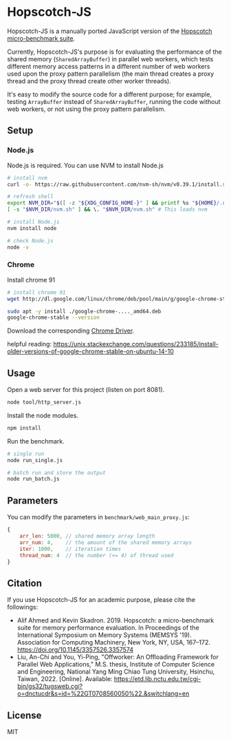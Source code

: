 # Hopscotch-JS

Hopscotch-JS is a manually ported JavaScript version of the [Hopscotch micro-benchmark suite](https://github.com/alifahmed/hopscotch).

Currently, Hopscotch-JS's purpose is for evaluating the performance of the shared memory (`SharedArrayBuffer`) in parallel web workers, which tests different memory access patterns in a different number of web workers used upon the proxy pattern parallelism (the main thread creates a proxy thread and the proxy thread create other worker threads). 

It's easy to modify the source code for a different purpose; for example, testing `ArrayBuffer` instead of `SharedArrayBuffer`, running the code without web workers, or not using the proxy pattern parallelism.

## Setup

### Node.js

Node.js is required. You can use NVM to install Node.js

```sh
# install nvm
curl -o- https://raw.githubusercontent.com/nvm-sh/nvm/v0.39.1/install.sh | bash

# refresh shell
export NVM_DIR="$([ -z "${XDG_CONFIG_HOME-}" ] && printf %s "${HOME}/.nvm" || printf %s "${XDG_CONFIG_HOME}/nvm")"
[ -s "$NVM_DIR/nvm.sh" ] && \. "$NVM_DIR/nvm.sh" # This loads nvm

# install Node.js
nvm install node

# check Node.js
node -v
```

### Chrome

Install chrome 91

```sh
# install chrome 91
wget http://dl.google.com/linux/chrome/deb/pool/main/g/google-chrome-stable/google-chrome-stable_91.0.4472.164-1_amd64.deb

sudo apt -y install ./google-chrome-...._amd64.deb
google-chrome-stable --version
```

Download the corresponding [Chrome Driver](https://sites.google.com/chromium.org/driver/downloads?authuser=0).

helpful reading: https://unix.stackexchange.com/questions/233185/install-older-versions-of-google-chrome-stable-on-ubuntu-14-10

## Usage

Open a web server for this project (listen on port 8081).

```sh
node tool/http_server.js
```

Install the node modules.

```sh
npm install
```

Run the benchmark.

```sh
# single run
node run_single.js

# batch run and store the output
node run_batch.js
```

## Parameters

You can modify the parameters in `benchmark/web_main_proxy.js`:

```js
{
    arr_len: 5000, // shared memory array length
    arr_num: 4,    // the amount of the shared memory arrays
    iter: 1000,    // iteration times
    thread_num: 4  // the number (<= 4) of thread used
}
```

## Citation

If you use Hopscotch-JS for an academic purpose, please cite the followings:

- Alif Ahmed and Kevin Skadron. 2019. Hopscotch: a micro-benchmark suite for memory performance evaluation. In Proceedings of the International Symposium on Memory Systems (MEMSYS '19). Association for Computing Machinery, New York, NY, USA, 167–172. https://doi.org/10.1145/3357526.3357574
- Liu, An-Chi and You, Yi-Ping, "Offworker: An Offloading Framework for Parallel Web Applications,"  M.S. thesis, Institute of Computer Science and Engineering, National Yang Ming Chiao Tung University, Hsinchu, Taiwan, 2022. [Online]. Available: https://etd.lib.nctu.edu.tw/cgi-bin/gs32/tugsweb.cgi?o=dnctucdr&s=id=%22GT0708560050%22.&switchlang=en

## License

MIT